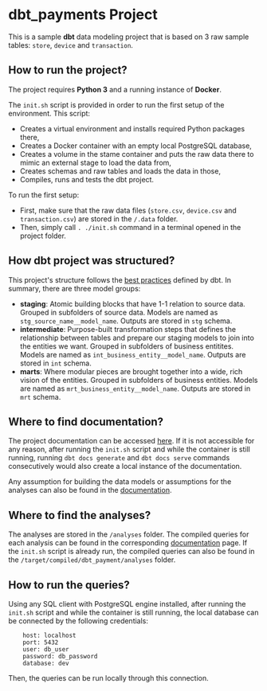 # dbt_payments Project

This is a sample **dbt** data modeling project that is based on 3 raw sample tables: `store`, `device` and `transaction`.

## How to run the project?
The project requires **Python 3** and a running instance of **Docker**.

The `init.sh` script is provided in order to run the first setup of the environment. This script:
- Creates a virtual environment and installs required Python packages there, 
- Creates a Docker container with an empty local PostgreSQL database, 
- Creates a volume in the stame container and puts the raw data there to mimic an external stage to load the data from,
- Creates schemas and raw tables and loads the data in those,
- Compiles, runs and tests the dbt project.

To run the first setup:
- First, make sure that the raw data files (`store.csv`, `device.csv` and `transaction.csv`) are stored in the `/.data` folder.
- Then, simply call `. ./init.sh` command in a terminal opened in the project folder.

## How dbt project was structured?
This project's structure follows the [best practices](https://docs.getdbt.com/guides/best-practices/how-we-structure/1-guide-overview) defined by dbt. In summary, there are three model groups:
- **staging**: Atomic building blocks that have 1-1 relation to source data. Grouped in subfolders of source data. Models are named as `stg_source_name__model_name`. Outputs are stored in `stg` schema.
- **intermediate**: Purpose-built transformation steps that defines the relationship between tables and prepare our staging models to join into the entities we want. Grouped in subfolders of business entitites. Models are named as `int_business_entity__model_name`. Outputs are stored in `int` schema.
- **marts**: Where modular pieces are brought together into a wide, rich vision of the entities. Grouped in subfolders of business entities. Models are named as `mrt_business_entity__model_name`. Outputs are stored in `mrt` schema.

## Where to find documentation?
The project documentation can be accessed [here](https://gulnursl.github.io/dbt_payment/metadata). If it is not accessible for any reason, after running the `init.sh` script and while the container is still running, running `dbt docs generate` and `dbt docs serve` commands consecutively would also create a local instance of the documentation.

Any assumption for building the data models or assumptions for the analyses can also be found in the [documentation](https://gulnursl.github.io/dbt_payment/metadata).

## Where to find the analyses?
The analyses are stored in the `/analyses` folder. The compiled queries for each analysis can be found in the corresponding [documentation](https://gulnursl.github.io/dbt_payment/metadata) page. If the `init.sh` script is already run, the compiled queries can also be found in the `/target/compiled/dbt_payment/analyses` folder.

## How to run the queries?
Using any SQL client with PostgreSQL engine installed, after running the `init.sh` script and while the container is still running, the local database can be connected by the following credentials:
```
    host: localhost
    port: 5432
    user: db_user
    password: db_password
    database: dev
```
Then, the queries can be run locally through this connection.
